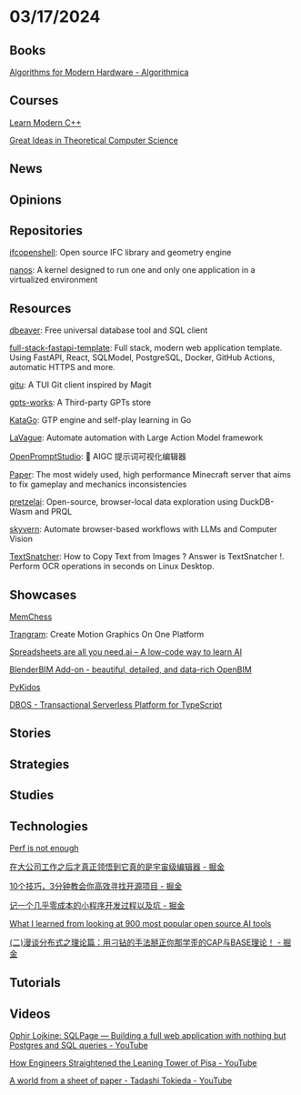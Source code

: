 # 03/17/2024

## Books
[Algorithms for Modern Hardware - Algorithmica](https://en.algorithmica.org/hpc/)

## Courses
[Learn Modern C++](https://learnmoderncpp.com/)

[Great Ideas in Theoretical Computer Science](https://www.cs251.com/)

## News

## Opinions

## Repositories
[ifcopenshell](https://github.com/ifcopenshell/ifcopenshell): Open source IFC library and geometry engine

[nanos](https://github.com/nanovms/nanos): A kernel designed to run one and only one application in a virtualized environment

## Resources
[dbeaver](https://github.com/dbeaver/dbeaver): Free universal database tool and SQL client

[full-stack-fastapi-template](https://github.com/tiangolo/full-stack-fastapi-template): Full stack, modern web application template. Using FastAPI, React, SQLModel, PostgreSQL, Docker, GitHub Actions, automatic HTTPS and more.

[gitu](https://github.com/altsem/gitu): A TUI Git client inspired by Magit

[gpts-works](https://github.com/all-in-aigc/gpts-works): A Third-party GPTs store

[KataGo](https://github.com/lightvector/KataGo): GTP engine and self-play learning in Go

[LaVague](https://github.com/lavague-ai/LaVague): Automate automation with Large Action Model framework

[OpenPromptStudio](https://github.com/Moonvy/OpenPromptStudio): 🥣 AIGC 提示词可视化编辑器

[Paper](https://github.com/PaperMC/Paper): The most widely used, high performance Minecraft server that aims to fix gameplay and mechanics inconsistencies

[pretzelai](https://github.com/pretzelai/pretzelai): Open-source, browser-local data exploration using DuckDB-Wasm and PRQL

[skyvern](https://github.com/Skyvern-AI/skyvern): Automate browser-based workflows with LLMs and Computer Vision

[TextSnatcher](https://github.com/RajSolai/TextSnatcher): How to Copy Text from Images ? Answer is TextSnatcher !. Perform OCR operations in seconds on Linux Desktop.

## Showcases
[MemChess](https://grondilu.github.io/memchess/)

[Trangram](https://www.trangram.com/): Create Motion Graphics On One Platform

[Spreadsheets are all you need.ai – A low-code way to learn AI](https://spreadsheets-are-all-you-need.ai/index.html)

[BlenderBIM Add-on - beautiful, detailed, and data-rich OpenBIM](https://blenderbim.org/)

[PyKidos](https://pykidos.github.io/)

[DBOS - Transactional Serverless Platform for TypeScript](https://www.dbos.dev/)

## Stories

## Strategies

## Studies

## Technologies
[Perf is not enough](https://motherduck.com/blog/perf-is-not-enough/)

[在大公司工作之后才真正领悟到它真的是宇宙级编辑器 - 掘金](https://juejin.cn/post/7344573753538789430)

[10个技巧，3分钟教会你高效寻找开源项目 - 掘金](https://juejin.cn/post/7341019035185954851)

[记一个几乎零成本的小程序开发过程以及坑 - 掘金](https://juejin.cn/post/7252175375105916965)

[What I learned from looking at 900 most popular open source AI tools](https://huyenchip.com/2024/03/14/ai-oss.html)

[(二)漫谈分布式之理论篇：用刁钻的手法掰正你那学歪的CAP与BASE理论！ - 掘金](https://juejin.cn/post/7345821800880422975)

## Tutorials

## Videos
[Ophir Lojkine: SQLPage — Building a full web application with nothing but Postgres and SQL queries - YouTube](https://www.youtube.com/watch?v=mXdgmSdaXkg)

[How Engineers Straightened the Leaning Tower of Pisa - YouTube](https://www.youtube.com/watch?v=0ZhHoyqQEhA)

[A world from a sheet of paper - Tadashi Tokieda - YouTube](https://www.youtube.com/watch?v=8p02DtmyQhU)
